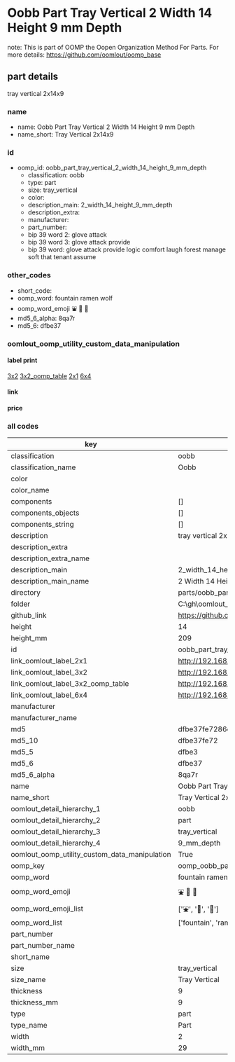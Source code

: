 # Oobb Part Tray Vertical 2 Width 14 Height 9 mm Depth  

note: This is part of OOMP the Oopen Organization Method For Parts. For more details: https://github.com/oomlout/oomp_base

##  part details
  



tray vertical 2x14x9



### name
* name: Oobb Part Tray Vertical 2 Width 14 Height 9 mm Depth
* name_short: Tray Vertical 2x14x9 
### id
* oomp_id: oobb_part_tray_vertical_2_width_14_height_9_mm_depth
  * classification: oobb
  * type: part
  * size: tray_vertical
  * color: 
  * description_main: 2_width_14_height_9_mm_depth
  * description_extra: 
  * manufacturer: 
  * part_number: 
  * bip 39 word 2: glove attack
  * bip 39 word 3: glove attack provide
  * bip 39 word: glove attack provide logic comfort laugh forest manage soft that tenant assume

### other_codes
* short_code: 
* oomp_word: fountain ramen wolf
* oomp_word_emoji :fountain: :ramen: :wolf:
* md5_6_alpha: 8qa7r
* md5_6: dfbe37






### oomlout_oomp_utility_custom_data_manipulation
#### label print
[3x2](http://192.168.1.245:1112/?label=oomp%208qa7r)
[3x2_oomp_table](http://192.168.1.108:1112/?label=oomp%208qa7r)
[2x1](http://192.168.1.242:1112/?label=oomp%208qa7r)
[6x4](http://192.168.1.55:1112/?label=oomp%208qa7r)    

#### link

                              

#### price







### all codes 
| key | value |  
| --- | --- |  
| classification | oobb |  
| classification_name | Oobb |  
| color |  |  
| color_name |  |  
| components | [] |  
| components_objects | [] |  
| components_string | [] |  
| description | tray vertical 2x14x9 |  
| description_extra |  |  
| description_extra_name |  |  
| description_main | 2_width_14_height_9_mm_depth |  
| description_main_name | 2 Width 14 Height 9 mm Depth |  
| directory | parts/oobb_part_tray_vertical_2_width_14_height_9_mm_depth |  
| folder | C:\gh\oomlout_oobb_version_4_generated_parts\parts\oobb_part_tray_vertical_2_width_14_height_9_mm_depth |  
| github_link | https://github.com/oomlout/oomlout_oomp_part_src/tree/main/parts/oobb_part_tray_vertical_2_width_14_height_9_mm_depth |  
| height | 14 |  
| height_mm | 209 |  
| id | oobb_part_tray_vertical_2_width_14_height_9_mm_depth |  
| link_oomlout_label_2x1 | http://192.168.1.242:1112/?label=oomp%208qa7r |  
| link_oomlout_label_3x2 | http://192.168.1.245:1112/?label=oomp%208qa7r |  
| link_oomlout_label_3x2_oomp_table | http://192.168.1.108:1112/?label=oomp%208qa7r |  
| link_oomlout_label_6x4 | http://192.168.1.55:1112/?label=oomp%208qa7r |  
| manufacturer |  |  
| manufacturer_name |  |  
| md5 | dfbe37fe7286eb65f617183959c39b1d |  
| md5_10 | dfbe37fe72 |  
| md5_5 | dfbe3 |  
| md5_6 | dfbe37 |  
| md5_6_alpha | 8qa7r |  
| name | Oobb Part Tray Vertical 2 Width 14 Height 9 mm Depth |  
| name_short | Tray Vertical 2x14x9  |  
| oomlout_detail_hierarchy_1 | oobb |  
| oomlout_detail_hierarchy_2 | part |  
| oomlout_detail_hierarchy_3 | tray_vertical |  
| oomlout_detail_hierarchy_4 | 9_mm_depth |  
| oomlout_oomp_utility_custom_data_manipulation | True |  
| oomp_key | oomp_oobb_part_tray_vertical_2_width_14_height_9_mm_depth |  
| oomp_word | fountain ramen wolf |  
| oomp_word_emoji | :fountain: :ramen: :wolf: |  
| oomp_word_emoji_list | [':fountain:', ':ramen:', ':wolf:'] |  
| oomp_word_list | ['fountain', 'ramen', 'wolf'] |  
| part_number |  |  
| part_number_name |  |  
| short_name |  |  
| size | tray_vertical |  
| size_name | Tray Vertical |  
| thickness | 9 |  
| thickness_mm | 9 |  
| type | part |  
| type_name | Part |  
| width | 2 |  
| width_mm | 29 |  
